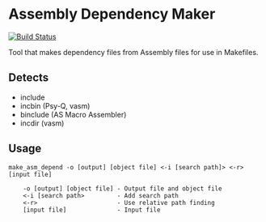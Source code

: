 # Assembly Dependency Maker

[![Build Status](https://github.com/devon-artmeier/make_asm_depend/actions/workflows/cmake-multi-platform.yml/badge.svg)](https://github.com/devon-artmeier/make_asm_depend/actions/workflows/cmake-multi-platform.yml)

Tool that makes dependency files from Assembly files for use in Makefiles.

## Detects

* include
* incbin (Psy-Q, vasm)
* binclude (AS Macro Assembler)
* incdir (vasm)

## Usage

    make_asm_depend -o [output] [object file] <-i [search path]> <-r> [input file]
    
        -o [output] [object file] - Output file and object file
        <-i [search path>         - Add search path
        <-r>                      - Use relative path finding
        [input file]              - Input file
